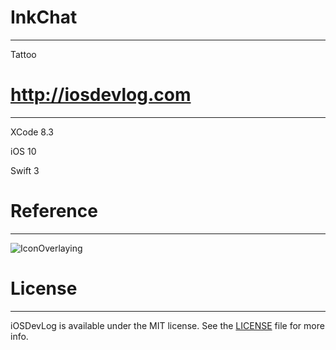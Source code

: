 # InkChat
---

Tattoo

# http://iosdevlog.com
---

XCode 8.3

iOS 10

Swift 3

# Reference
---

![IconOverlaying](https://github.com/krzysztofzablocki/IconOverlaying)

# License
---

iOSDevLog is available under the MIT license. See the [LICENSE](LICENSE) file for more info.
